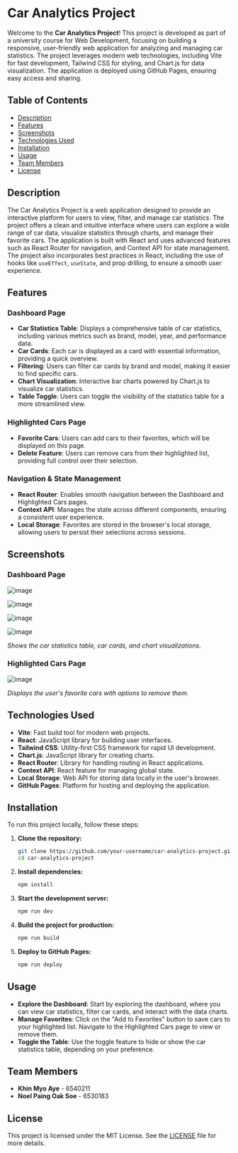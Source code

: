 # Car Analytics Project

Welcome to the **Car Analytics Project**! This project is developed as part of a university course for Web Development, focusing on building a responsive, user-friendly web application for analyzing and managing car statistics. The project leverages modern web technologies, including Vite for fast development, Tailwind CSS for styling, and Chart.js for data visualization. The application is deployed using GitHub Pages, ensuring easy access and sharing.

## Table of Contents
- [Description](#description)
- [Features](#features)
- [Screenshots](#screenshots)
- [Technologies Used](#technologies-used)
- [Installation](#installation)
- [Usage](#usage)
- [Team Members](#team-members)
- [License](#license)

## Description

The Car Analytics Project is a web application designed to provide an interactive platform for users to view, filter, and manage car statistics. The project offers a clean and intuitive interface where users can explore a wide range of car data, visualize statistics through charts, and manage their favorite cars. The application is built with React and uses advanced features such as React Router for navigation, and Context API for state management. The project also incorporates best practices in React, including the use of hooks like `useEffect`, `useState`, and prop drilling, to ensure a smooth user experience.

## Features

### Dashboard Page
- **Car Statistics Table**: Displays a comprehensive table of car statistics, including various metrics such as brand, model, year, and performance data.
- **Car Cards**: Each car is displayed as a card with essential information, providing a quick overview.
- **Filtering**: Users can filter car cards by brand and model, making it easier to find specific cars.
- **Chart Visualization**: Interactive bar charts powered by Chart.js to visualize car statistics.
- **Table Toggle**: Users can toggle the visibility of the statistics table for a more streamlined view.

### Highlighted Cars Page
- **Favorite Cars**: Users can add cars to their favorites, which will be displayed on this page.
- **Delete Feature**: Users can remove cars from their highlighted list, providing full control over their selection.

### Navigation & State Management
- **React Router**: Enables smooth navigation between the Dashboard and Highlighted Cars pages.
- **Context API**: Manages the state across different components, ensuring a consistent user experience.
- **Local Storage**: Favorites are stored in the browser's local storage, allowing users to persist their selections across sessions.

## Screenshots

### Dashboard Page

![image](https://github.com/user-attachments/assets/1e86c5f0-9034-4da6-adc2-ee2d4dc97d5d)


![image](https://github.com/user-attachments/assets/a3cc8b93-dd4c-47b1-87af-42a33a32d139)


![image](https://github.com/user-attachments/assets/5adf9024-1fc5-4132-912e-c4b0afceb626)


![image](https://github.com/user-attachments/assets/1790e039-f00d-4c16-87ee-4e433b630e9b)




*Shows the car statistics table, car cards, and chart visualizations.*



### Highlighted Cars Page

![image](https://github.com/user-attachments/assets/176e90d4-92d7-4566-85f7-9b26eb64fb64)

*Displays the user's favorite cars with options to remove them.*

## Technologies Used

- **Vite**: Fast build tool for modern web projects.
- **React**: JavaScript library for building user interfaces.
- **Tailwind CSS**: Utility-first CSS framework for rapid UI development.
- **Chart.js**: JavaScript library for creating charts.
- **React Router**: Library for handling routing in React applications.
- **Context API**: React feature for managing global state.
- **Local Storage**: Web API for storing data locally in the user's browser.
- **GitHub Pages**: Platform for hosting and deploying the application.

## Installation

To run this project locally, follow these steps:

1. **Clone the repository:**
   ```bash
   git clone https://github.com/your-username/car-analytics-project.git
   cd car-analytics-project

2. **Install dependencies:**
   ```bash
   npm install
   
3. **Start the development server:**
   ```bash
   npm run dev
   
   
4. **Build the project for production:**
   ```bash
   npm run build

5. **Deploy to GitHub Pages:**
   ```bash
   npm run deploy

## Usage

- **Explore the Dashboard**: Start by exploring the dashboard, where you can view car statistics, filter car cards, and interact with the data charts.
- **Manage Favorites**: Click on the "Add to Favorites" button to save cars to your highlighted list. Navigate to the Highlighted Cars page to view or remove them.
- **Toggle the Table**: Use the toggle feature to hide or show the car statistics table, depending on your preference.

## Team Members

- **Khin Myo Aye** - 6540211
- **Noel Paing Oak Soe** - 6530183

## License

This project is licensed under the MIT License. See the [LICENSE](LICENSE) file for more details.



